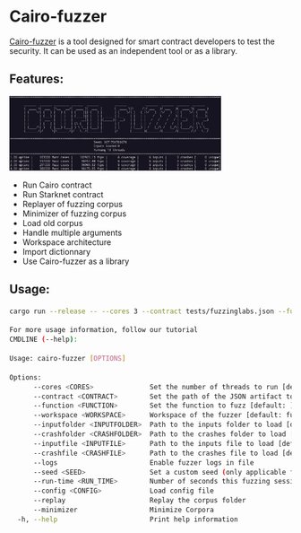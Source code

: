 # Cairo-fuzzer
[Cairo-fuzzer](https://github.com/FuzzingLabs/cairo-fuzzer) is a tool designed for smart contract developers to test the security. It can be used as an independent tool or as a library.

## Features:
<img alt="cairo-fuzzer" src="img/ch02-13-cairo-fuzzer.png" class="center" style="width: 75%;" />

- Run Cairo contract
- Run Starknet contract
- Replayer of fuzzing corpus
- Minimizer of fuzzing corpus
- Load old corpus
- Handle multiple arguments
- Workspace architecture
- Import dictionnary
- Use Cairo-fuzzer as a library

## Usage:

```bash
cargo run --release -- --cores 3 --contract tests/fuzzinglabs.json --function "Fuzz_symbolic_execution"

For more usage information, follow our tutorial
CMDLINE (--help):

Usage: cairo-fuzzer [OPTIONS]

Options:
      --cores <CORES>              Set the number of threads to run [default: 1]
      --contract <CONTRACT>        Set the path of the JSON artifact to load [default: ]
      --function <FUNCTION>        Set the function to fuzz [default: ]
      --workspace <WORKSPACE>      Workspace of the fuzzer [default: fuzzer_workspace]
      --inputfolder <INPUTFOLDER>  Path to the inputs folder to load [default: ]
      --crashfolder <CRASHFOLDER>  Path to the crashes folder to load [default: ]
      --inputfile <INPUTFILE>      Path to the inputs file to load [default: ]
      --crashfile <CRASHFILE>      Path to the crashes file to load [default: ]
      --logs                       Enable fuzzer logs in file
      --seed <SEED>                Set a custom seed (only applicable for 1 core run)
      --run-time <RUN_TIME>        Number of seconds this fuzzing session will last
      --config <CONFIG>            Load config file
      --replay                     Replay the corpus folder
      --minimizer                  Minimize Corpora
  -h, --help                       Print help information
```